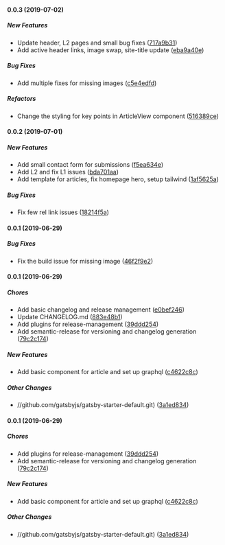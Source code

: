 #### 0.0.3 (2019-07-02)

##### New Features

* Update header, L2 pages and small bug fixes ([717a9b31](https://github.com/gatsbyjs/gatsby-starter-default/commit/717a9b313e412c5f037fe897497ddf11494634a2))
* Add active header links, image swap, site-title update ([eba9a40e](https://github.com/gatsbyjs/gatsby-starter-default/commit/eba9a40ee802853c140d5ded43886f9efa8d9990))

##### Bug Fixes

* Add multiple fixes for missing images ([c5e4edfd](https://github.com/gatsbyjs/gatsby-starter-default/commit/c5e4edfd7ca22b97d3d1d318b4a296ba58861447))

##### Refactors

* Change the styling for key points in ArticleView component ([516389ce](https://github.com/gatsbyjs/gatsby-starter-default/commit/516389ce8c4d5e1dde1040ec1fab14900a048999))

#### 0.0.2 (2019-07-01)

##### New Features

* Add small contact form for submissions ([f5ea634e](https://github.com/gatsbyjs/gatsby-starter-default/commit/f5ea634e9e119115d6d6cc703cc55987cbd787a3))
* Add L2 and fix L1 issues ([bda701aa](https://github.com/gatsbyjs/gatsby-starter-default/commit/bda701aa2b6801bc4161a47490ae69445ea392cc))
* Add template for articles, fix homepage hero, setup tailwind ([1af5625a](https://github.com/gatsbyjs/gatsby-starter-default/commit/1af5625a977315907cd1dfef7493e1464e1a04da))

##### Bug Fixes

* Fix few rel link issues ([18214f5a](https://github.com/gatsbyjs/gatsby-starter-default/commit/18214f5a44d01bb9427648d4d0c915b407f4662c))

#### 0.0.1 (2019-06-29)

##### Bug Fixes

* Fix the build issue for missing image ([46f2f9e2](https://github.com/gatsbyjs/gatsby-starter-default/commit/46f2f9e2774e61d09241b7d5e85175d1bb7e83ac))

#### 0.0.1 (2019-06-29)

##### Chores

* Add basic changelog and release management ([e0bef246](https://github.com/gatsbyjs/gatsby-starter-default/commit/e0bef24627db42318a650c6a358ac69901f1e0da))
* Update CHANGELOG.md ([883e48b1](https://github.com/gatsbyjs/gatsby-starter-default/commit/883e48b1e0a656c5e5bf1c4c632b8f09a706bfab))
* Add plugins for release-management ([39ddd254](https://github.com/gatsbyjs/gatsby-starter-default/commit/39ddd2549ec352fcdf6033949c956f4189073629))
* Add semantic-release for versioning and changelog generation ([79c2c174](https://github.com/gatsbyjs/gatsby-starter-default/commit/79c2c174b4d3f2ec28c684bac3d1b6ebfd7abc29))

##### New Features

* Add basic component for article and set up graphql ([c4622c8c](https://github.com/gatsbyjs/gatsby-starter-default/commit/c4622c8ce69544c7c8f2bb6fc473ab9b822eee13))

##### Other Changes

* //github.com/gatsbyjs/gatsby-starter-default.git) ([3a1ed834](https://github.com/gatsbyjs/gatsby-starter-default/commit/3a1ed834ced7e575b933d1b3da0f475c5822a55f))

#### 0.0.1 (2019-06-29)

##### Chores

* Add plugins for release-management ([39ddd254](https://github.com/gatsbyjs/gatsby-starter-default/commit/39ddd2549ec352fcdf6033949c956f4189073629))
* Add semantic-release for versioning and changelog generation ([79c2c174](https://github.com/gatsbyjs/gatsby-starter-default/commit/79c2c174b4d3f2ec28c684bac3d1b6ebfd7abc29))

##### New Features

* Add basic component for article and set up graphql ([c4622c8c](https://github.com/gatsbyjs/gatsby-starter-default/commit/c4622c8ce69544c7c8f2bb6fc473ab9b822eee13))

##### Other Changes

* //github.com/gatsbyjs/gatsby-starter-default.git) ([3a1ed834](https://github.com/gatsbyjs/gatsby-starter-default/commit/3a1ed834ced7e575b933d1b3da0f475c5822a55f))

